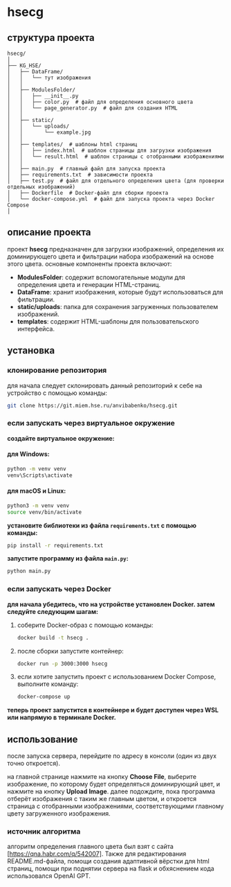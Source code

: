 # hsecg

## cтруктура проекта

```
hsecg/
│
├── KG_HSE/
│   ├── DataFrame/
│   │   └── тут изображения
│   │
│   ├── ModulesFolder/
│   │   ├── __init__.py 
│   │   ├── color.py  # файл для определения основного цвета
│   │   └── page_generator.py  # файл для создания HTML
│   │
│   ├── static/
│   │   └── uploads/
│   │       └── example.jpg
│   │
│   ├── templates/  # шаблоны html страниц
│   │   ├── index.html  # шаблон страницы для загрузки изображения
│   │   └── result.html  # шаблон страницы с отобранными изображениями
│   │
│   ├── main.py  # главный файл для запуска проекта
│   ├── requirements.txt  # зависимости проекта
│   ├── test.py  # файл для отдельного определения цвета (для проверки отдельных изображений)
│   ├── Dockerfile  # Docker-файл для сборки проекта
│   └── docker-compose.yml  # файл для запуска проекта через Docker Compose
│
```

## описание проекта

проект **hsecg** предназначен для загрузки изображений, определения их доминирующего цвета и фильтрации набора изображений на основе этого цвета. основные компоненты проекта включают:

- **ModulesFolder**: содержит вспомогательные модули для определения цвета и генерации HTML-страниц.
- **DataFrame**: хранит изображения, которые будут использоваться для фильтрации.
- **static/uploads**: папка для сохранения загруженных пользователем изображений.
- **templates**: содержит HTML-шаблоны для пользовательского интерфейса.

## установка

### клонирование репозитория

для начала следует склонировать данный репозиторий к себе на устройство с помощью команды:

```bash
git clone https://git.miem.hse.ru/anvibabenko/hsecg.git
```

### если запускать через виртуальное окружение

**создайте виртуальное окружение:**

#### для Windows:

```bash
python -m venv venv
venv\Scripts\activate
```

#### для macOS и Linux:

```bash
python3 -m venv venv
source venv/bin/activate
```

**установите библиотеки из файла `requirements.txt` с помощью команды:**

```bash
pip install -r requirements.txt
```

**запустите программу из файла `main.py`:**

```bash
python main.py
```

### если запускать через Docker

**для начала убедитесь, что на устройстве установлен Docker. затем следуйте следующим шагам:**

1. соберите Docker-образ с помощью команды:
   
   ```bash
   docker build -t hsecg .
   ```

2. после сборки запустите контейнер:

   ```bash
   docker run -p 3000:3000 hsecg
   ```

3. если хотите запустить проект с использованием Docker Compose, выполните команду:

   ```bash
   docker-compose up
   ```

**теперь проект запустится в контейнере и будет доступен через WSL или напрямую в терминале Docker.**

## использование

после запуска сервера, перейдите по адресу в консоли (один из двух точно откроется). 

на главной странице нажмите на кнопку **Choose File**, выберите изображение, по которому будет определяться доминирующий цвет, и нажмите на кнопку **Upload Image**. далее подождите, пока программа отберёт изображения с таким же главным цветом, и откроется страница с отобранными изображениями, соответствующими главному цвету загруженного изображения.

### источник алгоритма

алгоритм определения главного цвета был взят с сайта [https://qna.habr.com/q/542007]. Также для редактирования README.md-файла, помощи создания адаптивной вёрстки для html страниц, помощи при поднятии сервера на flask и обхяснением кода использовался OpenAI GPT.